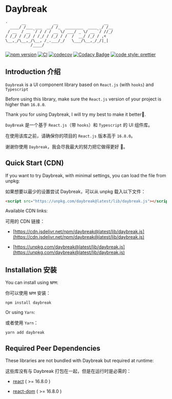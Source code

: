 # Daybreak

```
·      __            __                    __
  ____/ /___ ___  __/ /_  ________  ____ _/ /__
 / __  / __ `/ / / / __ \/ ___/ _ \/ __ `/ //_/
/ /_/ / /_/ / /_/ / /_/ / /  /  __/ /_/ / ,<
\__,_/\__,_/\__, /_.___/_/   \___/\__,_/_/|_|
           /____/
```

[![npm version](https://img.shields.io/npm/v/daybreak.svg)](https://www.npmjs.com/package/daybreak)
[![CI](https://github.com/mokunshao/daybreak/workflows/CI/badge.svg)](https://github.com/mokunshao/daybreak/actions)
[![codecov](https://codecov.io/gh/mokunshao/daybreak/branch/master/graph/badge.svg)](https://codecov.io/gh/mokunshao/daybreak)
[![Codacy Badge](https://api.codacy.com/project/badge/Grade/06b65f0467104094a8969be5696c4471)](https://www.codacy.com/manual/mokunshao/daybreak?utm_source=github.com&utm_medium=referral&utm_content=mokunshao/daybreak&utm_campaign=Badge_Grade)
[![code style: prettier](https://img.shields.io/badge/code_style-prettier-ff69b4.svg?style=flat-square)](https://github.com/prettier/prettier)

## Introduction 介绍

`Daybreak` is a UI component library based on `React.js` (with `hooks`) and `Typescript`

Before using this library, make sure the `React.js` version of your project is higher than `16.8.0`.

Thank you for using Daybreak, I will try my best to make it better💪.

`DayBreak` 是一个基于 `React.js`（带 `hooks`）和 `Typescript` 的 UI 组件库。

在使用该库之前，请确保你的项目的 `React.js` 版本高于 `16.8.0`。

谢谢你使用 `Daybreak`，我会尽我最大的努力把它做得更好 💪。

## Quick Start (CDN)

If you want to try Daybreak, with minimal settings, you can load the file from unpkg:

如果想要以最少的设置尝试 Daybreak，可以从 unpkg 载入以下文件：

```html
<script src="https://unpkg.com/daybreak@latest/lib/daybreak.js"></script>
```

Available CDN links:

可用的 CDN 链接：

- [https://cdn.jsdelivr.net/npm/daybreak@latest/lib/daybreak.js](https://cdn.jsdelivr.net/npm/daybreak@latest/lib/daybreak.js)

- [https://unpkg.com/daybreak@latest/lib/daybreak.js](https://unpkg.com/daybreak@latest/lib/daybreak.js)

## Installation 安装

You can install using `NPM`:

你可以使用 `NPM` 安装：

```
npm install daybreak
```

Or using `Yarn`:

或者使用 `Yarn`：

```
yarn add daybreak
```

## Required Peer Dependencies

These libraries are not bundled with Daybreak but required at runtime:

这些库没有与 Daybreak 打包在一起，但是在运行时是必需的：

- [react](https://www.npmjs.com/package/react) ( >= 16.8.0 )

- [react-dom](https://www.npmjs.com/package/react-dom) ( >= 16.8.0 )
